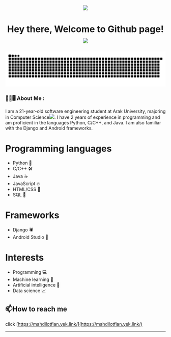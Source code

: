 <div id="header" align="center">
  <img src="https://media.giphy.com/media/M9gbBd9nbDrOTu1Mqx/giphy.gif" width="100"/>
</div>

 
<h1 align="center">
  Hey there, Welcome to Github page!
  <img src="https://media.giphy.com/media/hvRJCLFzcasrR4ia7z/giphy.gif" width="30px"/>
</h1>  


<img src="https://raw.githubusercontent.com/imrrobat/imrrobat/d1b244e170d2b75fdda3efd499eaaf163f7a617c/images/github-contribution-grid-snake.svg" alt="just for fun :D">



### :woman_technologist::desktop_computer: About Me :
I am a 21-year-old software engineering student at Arak University, majoring in Computer Science<img src="https://media.giphy.com/media/WUlplcMpOCEmTGBtBW/giphy.gif" width="30">. I have 2 years of experience in programming and am proficient in the languages Python, C/C++, and Java. I am also familiar with the Django and Android frameworks.

# Programming languages

* Python :snake:
* C/C++ :hammer_and_wrench:
* Java :coffee:
* JavaScript :fire:
* HTML/CSS :page_with_curl:
* SQL :key:
  
# Frameworks

* Django :spider:
* Android Studio :robot:

# Interests

* Programming :computer:
* Machine learning :brain:
* Artificial intelligence :robot:
* Data science :chart_with_upwards_trend:

## :mailbox:How to reach me

click [https://mahdilotfian.yek.link/](https://mahdilotfian.yek.link/)

---
